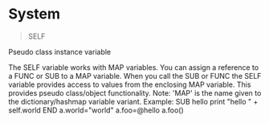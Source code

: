 # System

> SELF

Pseudo class instance variable


The SELF variable works with MAP variables. You can assign a reference to a FUNC or SUB to a MAP variable. When you call the SUB or FUNC the SELF variable provides access to values from the enclosing MAP variable. This provides pseudo class/object functionality.
Note: 'MAP' is the name given to the dictionary/hashmap variable variant.
Example:
SUB hello
print "hello " + self.world
END
a.world="world"
a.foo=@hello
a.foo()

